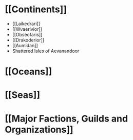 # [[Continents]]
- [[Laikedrari]]
- [[Wvaerivior]]
- [[Obseofaris]]
- [[Drakoderior]]
- [[Aumidan]]
- Shattered Isles of Aevanandoor
# [[Oceans]]
# [[Seas]]
# [[Major Factions, Guilds and Organizations]]
